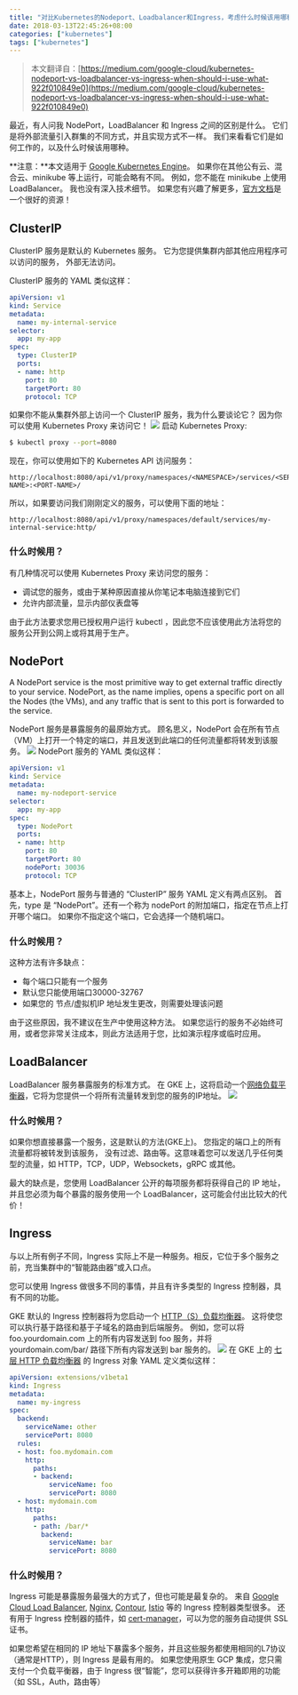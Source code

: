 ```yaml
---
title: "对比Kubernetes的Nodeport、Loadbalancer和Ingress，考虑什么时候该用哪种"
date: 2018-03-13T22:45:26+08:00
categories: ["kubernetes"]
tags: ["kubernetes"]
---
```

> 本文翻译自：[https://medium.com/google-cloud/kubernetes-nodeport-vs-loadbalancer-vs-ingress-when-should-i-use-what-922f010849e0](https://medium.com/google-cloud/kubernetes-nodeport-vs-loadbalancer-vs-ingress-when-should-i-use-what-922f010849e0)

最近，有人问我 NodePort，LoadBalancer 和 Ingress 之间的区别是什么。 它们是将外部流量引入群集的不同方式，并且实现方式不一样。 我们来看看它们是如何工作的，以及什么时候该用哪种。  
  
**注意：**本文适用于 [Google Kubernetes Engine](https://cloud.google.com/kubernetes-engine/)。 如果你在其他公有云、混合云、minikube 等上运行，可能会略有不同。 例如，您不能在 minikube 上使用 LoadBalancer。 我也没有深入技术细节。 如果您有兴趣了解更多，[官方文档](https://kubernetes.io/docs/concepts/services-networking/service/)是一个很好的资源！

## ClusterIP
ClusterIP 服务是默认的 Kubernetes 服务。 它为您提供集群内部其他应用程序可以访问的服务， 外部无法访问。  
  
ClusterIP 服务的 YAML 类似这样：
``` yaml
apiVersion: v1
kind: Service
metadata:  
  name: my-internal-service
selector:    
  app: my-app
spec:
  type: ClusterIP
  ports:  
  - name: http
    port: 80
    targetPort: 80
    protocol: TCP
```

如果你不能从集群外部上访问一个 ClusterIP 服务，我为什么要谈论它？ 因为你可以使用 Kubernetes Proxy 来访问它！
<img src="https://res.cloudinary.com/imroc/image/upload/v1520947097/blog/k8s/kubernetes-proxy.png">
启动 Kubernetes Proxy:
``` bash
$ kubectl proxy --port=8080
```
现在，你可以使用如下的 Kubernetes API 访问服务：
```
http://localhost:8080/api/v1/proxy/namespaces/<NAMESPACE>/services/<SERVICE-NAME>:<PORT-NAME>/
```
所以，如果要访问我们刚刚定义的服务，可以使用下面的地址：
```
http://localhost:8080/api/v1/proxy/namespaces/default/services/my-internal-service:http/
```

### 什么时候用？
有几种情况可以使用 Kubernetes Proxy 来访问您的服务：

- 调试您的服务，或由于某种原因直接从你笔记本电脑连接到它们
- 允许内部流量，显示内部仪表盘等

由于此方法要求您用已授权用户运行 kubectl ，因此您不应该使用此方法将您的服务公开到公网上或将其用于生产。

## NodePort
A NodePort service is the most primitive way to get external traffic directly to your service. NodePort, as the name implies, opens a specific port on all the Nodes (the VMs), and any traffic that is sent to this port is forwarded to the service.

NodePort 服务是暴露服务的最原始方式。 顾名思义，NodePort 会在所有节点（VM）上打开一个特定的端口，并且发送到此端口的任何流量都将转发到该服务。
<img src="https://res.cloudinary.com/imroc/image/upload/v1520948622/blog/k8s/kubernetes-nodeport.png">
NodePort 服务的 YAML 类似这样：
``` yaml
apiVersion: v1
kind: Service
metadata:  
  name: my-nodeport-service
selector:    
  app: my-app
spec:
  type: NodePort
  ports:  
  - name: http
    port: 80
    targetPort: 80
    nodePort: 30036
    protocol: TCP
```
基本上，NodePort 服务与普通的 “ClusterIP” 服务 YAML 定义有两点区别。 首先，type 是 “NodePort”。还有一个称为 nodePort 的附加端口，指定在节点上打开哪个端口。 如果你不指定这个端口，它会选择一个随机端口。
### 什么时候用？
这种方法有许多缺点：

- 每个端口只能有一个服务
- 默认您只能使用端口30000-32767
- 如果您的 节点/虚拟机IP 地址发生更改，则需要处理该问题

由于这些原因，我不建议在生产中使用这种方法。 如果您运行的服务不必始终可用，或者您非常关注成本，则此方法适用于您，比如演示程序或临时应用。

## LoadBalancer
LoadBalancer 服务暴露服务的标准方式。 在 GKE 上，这将启动一个[网络负载平衡器](https://cloud.google.com/compute/docs/load-balancing/network/)，它将为您提供一个将所有流量转发到您的服务的IP地址。
<img src="http://res.cloudinary.com/imroc/image/upload/v1520949676/blog/k8s/kubernetes-loadbalancer.png">
### 什么时候用？
如果你想直接暴露一个服务，这是默认的方法(GKE上)。 您指定的端口上的所有流量都将被转发到该服务， 没有过滤、路由等。这意味着您可以发送几乎任何类型的流量，如 HTTP，TCP，UDP，Websockets，gRPC 或其他。

最大的缺点是，您使用 LoadBalancer 公开的每项服务都将获得自己的 IP 地址，并且您必须为每个暴露的服务使用一个 LoadBalancer，这可能会付出比较大的代价！

## Ingress
与以上所有例子不同，Ingress 实际上不是一种服务。相反，它位于多个服务之前，充当集群中的“智能路由器”或入口点。

您可以使用 Ingress 做很多不同的事情，并且有许多类型的 Ingress 控制器，具有不同的功能。

GKE 默认的 Ingress 控制器将为您启动一个 [HTTP（S）负载均衡器](https://cloud.google.com/compute/docs/load-balancing/http/)。 这将使您可以执行基于路径和基于子域名的路由到后端服务。 例如，您可以将 foo.yourdomain.com 上的所有内容发送到 foo 服务，并将 yourdomain.com/bar/ 路径下所有内容发送到 bar 服务的。
<img src="https://res.cloudinary.com/imroc/image/upload/v1520951161/blog/k8s/kubernetes-ingress.png">
在 GKE 上的 [七层 HTTP 负载均衡器](https://cloud.google.com/compute/docs/load-balancing/http/) 的 Ingress 对象 YAML 定义类似这样：
``` yaml
apiVersion: extensions/v1beta1
kind: Ingress
metadata:
  name: my-ingress
spec:
  backend:
    serviceName: other
    servicePort: 8080
  rules:
  - host: foo.mydomain.com
    http:
      paths:
      - backend:
          serviceName: foo
          servicePort: 8080
  - host: mydomain.com
    http:
      paths:
      - path: /bar/*
        backend:
          serviceName: bar
          servicePort: 8080
```
### 什么时候用？
Ingress 可能是暴露服务最强大的方式了，但也可能是最复杂的。 来自 [Google Cloud Load Balancer](https://cloud.google.com/kubernetes-engine/docs/tutorials/http-balancer), [Nginx](https://github.com/kubernetes/ingress-nginx), [Contour](https://github.com/heptio/contour), [Istio](https://istio.io/docs/tasks/traffic-management/ingress.html) 等的 Ingress 控制器类型很多。 还有用于 Ingress 控制器的插件，如 [cert-manager](https://github.com/jetstack/cert-manager)，可以为您的服务自动提供 SSL 证书。

如果您希望在相同的 IP 地址下暴露多个服务，并且这些服务都使用相同的L7协议（通常是HTTP），则 Ingress 是最有用的。 如果您使用原生 GCP 集成，您只需支付一个负载平衡器，由于 Ingress 很“智能”，您可以获得许多开箱即用的功能（如 SSL，Auth，路由等）
